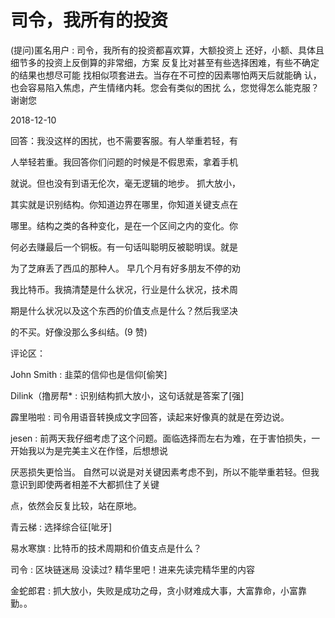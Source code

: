 # 司令，我所有的投资

(提问)匿名用户 : 司令，我所有的投资都喜欢算，大额投资上 还好，小额、具体且细节多的投资上反倒算的非常细，方案 反复比对甚至有些选择困难，有些不确定的结果也想尽可能 找相似项套进去。当存在不可控的因素哪怕两天后就能确 认，也会容易陷入焦虑，产生情绪内耗。您会有类似的困扰 么，您觉得怎么能克服？谢谢您

2018-12-10

回答：我没这样的困扰，也不需要客服。有人举重若轻，有

人举轻若重。我回答你们问题的时候是不假思索，拿着手机

就说。但也没有到语无伦次，毫无逻辑的地步。 抓大放小，

其实就是识别结构。你知道边界在哪里，你知道关键支点在

哪里。结构之类的各种变化，是在一个区间之内的变化。你

何必去赚最后一个铜板。有一句话叫聪明反被聪明误。就是

为了芝麻丢了西瓜的那种人。 早几个月有好多朋友不停的劝

我比特币。我搞清楚是什么状况，行业是什么状况，技术周

期是什么状况以及这个东西的价值支点是什么？然后我坚决

的不买。好像没那么多纠结。(9 赞)

评论区：

John Smith : 韭菜的信仰也是信仰[偷笑]

Dilink（撸房帮* : 识别结构抓大放小，这句话就是答案了[强]

霹里啪啦 : 司令用语音转换成文字回答，读起来好像真的就是在旁边说。

jesen : 前两天我仔细考虑了这个问题。面临选择而左右为难，在于害怕损失，一开始我以为是完美主义在作怪，后想想说

厌恶损失更恰当。 自然可以说是对关键因素考虑不到，所以不能举重若轻。但我意识到即使两者相差不大都抓住了关键

点，依然会反复比较，站在原地。

青云梯 : 选择综合征[呲牙]

易水寒旗 : 比特币的技术周期和价值支点是什么？

司令 : 区块链迷局 没读过? 精华里吧！进来先读完精华里的内容

金蛇郎君 : 抓大放小，失败是成功之母，贪小财难成大事，大富靠命，小富靠勤。。